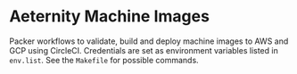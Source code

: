# Aeternity Machine Images

Packer workflows to validate, build and deploy machine images to AWS and GCP using CircleCI.
Credentials are set as environment variables listed in `env.list`.
See the `Makefile` for possible commands.

